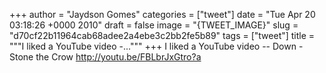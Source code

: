 
+++
author = "Jaydson Gomes"
categories = ["tweet"]
date = "Tue Apr 20 03:18:26 +0000 2010"
draft = false
image = "{TWEET_IMAGE}"
slug = "d70cf22b11964cab68adee2a4ebe3c2bb2fe5b89"
tags = ["tweet"]
title = """I liked a YouTube video -..."""
+++
I liked a YouTube video -- Down - Stone the Crow http://youtu.be/FBLbrJxGtro?a
